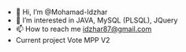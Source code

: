 - 👋 Hi, I’m @Mohamad-Idzhar
- 👀 I’m interested in JAVA, MySQL (PLSQL), JQuery
- 📫 How to reach me idzhar87@gmail.com
- Current project Vote MPP V2

<!---
Mohamad-Idzhar/Mohamad-Idzhar is a ✨ special ✨ repository because its `README.md` (this file) appears on your GitHub profile.
You can click the Preview link to take a look at your changes.
--->
